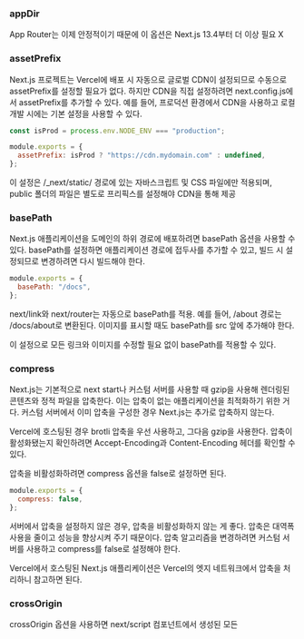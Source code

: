 ### appDir

App Router는 이제 안정적이기 때문에 이 옵션은 Next.js 13.4부터 더 이상 필요 X

### assetPrefix

Next.js 프로젝트는 Vercel에 배포 시 자동으로 글로벌 CDN이 설정되므로 수동으로 assetPrefix를 설정할 필요가 없다. 하지만 CDN을 직접 설정하려면 next.config.js에서 assetPrefix를 추가할 수 있다. 예를 들어, 프로덕션 환경에서 CDN을 사용하고 로컬 개발 시에는 기본 설정을 사용할 수 있다.

```js
const isProd = process.env.NODE_ENV === "production";

module.exports = {
  assetPrefix: isProd ? "https://cdn.mydomain.com" : undefined,
};
```

이 설정은 /\_next/static/ 경로에 있는 자바스크립트 및 CSS 파일에만 적용되며, public 폴더의 파일은 별도로 프리픽스를 설정해야 CDN을 통해 제공

### basePath

Next.js 애플리케이션을 도메인의 하위 경로에 배포하려면 basePath 옵션을 사용할 수 있다. basePath를 설정하면 애플리케이션 경로에 접두사를 추가할 수 있고, 빌드 시 설정되므로 변경하려면 다시 빌드해야 한다.

```js
module.exports = {
  basePath: "/docs",
};
```

next/link와 next/router는 자동으로 basePath를 적용. 예를 들어, /about 경로는 /docs/about로 변환된다. 이미지를 표시할 때도 basePath를 src 앞에 추가해야 한다.

이 설정으로 모든 링크와 이미지를 수정할 필요 없이 basePath를 적용할 수 있다.

### compress

Next.js는 기본적으로 next start나 커스텀 서버를 사용할 때 gzip을 사용해 렌더링된 콘텐츠와 정적 파일을 압축한다. 이는 압축이 없는 애플리케이션을 최적화하기 위한 거다. 커스텀 서버에서 이미 압축을 구성한 경우 Next.js는 추가로 압축하지 않는다.

Vercel에 호스팅된 경우 brotli 압축을 우선 사용하고, 그다음 gzip을 사용한다. 압축이 활성화됐는지 확인하려면 Accept-Encoding과 Content-Encoding 헤더를 확인할 수 있다.

압축을 비활성화하려면 compress 옵션을 false로 설정하면 된다.

```js
module.exports = {
  compress: false,
};
```

서버에서 압축을 설정하지 않은 경우, 압축을 비활성화하지 않는 게 좋다. 압축은 대역폭 사용을 줄이고 성능을 향상시켜 주기 때문이다. 압축 알고리즘을 변경하려면 커스텀 서버를 사용하고 compress를 false로 설정해야 한다.

Vercel에서 호스팅된 Next.js 애플리케이션은 Vercel의 엣지 네트워크에서 압축을 처리하니 참고하면 된다.

### crossOrigin

crossOrigin 옵션을 사용하면 next/script 컴포넌트에서 생성된 모든 <script> 태그에 crossOrigin 속성을 추가해 크로스 오리진 요청을 어떻게 처리할지 정의할 수 있다.

```js
module.exports = {
  crossOrigin: "anonymous",
};
```

옵션으로는 두 가지가 있다:

- 'anonymous': crossOrigin="anonymous" 속성을 추가
- 'use-credentials': crossOrigin="use-credentials" 속성을 추가

### devIndicators

CSS Chunking은 웹 애플리케이션에서 CSS 파일을 청크로 나누어 필요한 CSS만 로드함으로써 성능을 향상시키는 전략이다. next.config.js 파일의 experimental.cssChunking 옵션을 사용해 이 동작을 제어할 수 있다.

```js
/** @type {import('next').NextConfig} */
const nextConfig = {
  experimental: {
    cssChunking: "loose", // 기본값
  },
};

module.exports = nextConfig;
```

옵션은 다음 두 가지가 있다:

- 'loose' (기본값): Next.js가 CSS 파일을 병합하여 청크와 요청 수를 줄인다.
- 'strict': CSS 파일을 로드한 순서대로 정확히 로드하여 더 많은 청크와 요청이 발생할 수 있다.

> 예상치 못한 CSS 동작이 발생하는 경우, 'strict'를 사용하는 것이 좋으며, 대부분의 경우 'loose'가 성능 개선에 유리

### headers

Next.js의 next.config.js 파일에서 headers를 사용해 요청에 응답할 때 추가하거나 변경할 HTTP 헤더를 정의할 수 있다. 이때 사용되는 주요 옵션과 예제는 다음과 같다:

1. 기본적인 헤더 설정
   특정 경로에 대해 사용자 지정 HTTP 헤더를 설정.

```js
module.exports = {
  async headers() {
    return [
      {
        source: "/about",
        headers: [
          { key: "x-custom-header", value: "my custom header value" },
          {
            key: "x-another-custom-header",
            value: "my other custom header value",
          },
        ],
      },
    ];
  },
};
```

2. 경로 매칭 및 덮어쓰기
   두 개의 헤더가 동일한 경로와 일치할 경우, 마지막 헤더 값이 덮어씌워짐

```js
module.exports = {
  async headers() {
    return [
      {
        source: "/:path*",
        headers: [{ key: "x-hello", value: "there" }],
      },
      {
        source: "/hello",
        headers: [{ key: "x-hello", value: "world" }],
      },
    ];
  },
};
```

3. 와일드카드 경로 매칭
   경로 패턴에 와일드카드를 사용하여 동적 경로에 맞는 헤더를 설정

```js
module.exports = {
  async headers() {
    return [
      {
        source: "/blog/:slug*",
        headers: [{ key: "x-slug", value: ":slug*" }],
      },
    ];
  },
};
```

4. 정규식 경로 매칭
   정규식을 사용하여 특정 패턴의 경로와 일치하는 경우에 헤더를 설정

```js
module.exports = {
  async headers() {
    return [
      {
        source: "/blog/:post(\\d{1,})",
        headers: [{ key: "x-post", value: ":post" }],
      },
    ];
  },
};
```

5. has 및 missing을 사용한 헤더, 쿠키, 쿼리 값 매칭
   헤더, 쿠키 또는 쿼리가 있는 경우(has), 또는 없는 경우(missing)에 헤더를 적용

```js
module.exports = {
  async headers() {
    return [
      {
        source: "/:path*",
        has: [{ type: "header", key: "x-add-header" }],
        headers: [{ key: "x-another-header", value: "hello" }],
      },
      {
        source: "/:path*",
        missing: [{ type: "header", key: "x-no-header" }],
        headers: [{ key: "x-another-header", value: "hello" }],
      },
    ];
  },
};
```

6. CORS 설정
   특정 경로에 대해 CORS 설정을 적용

```js
module.exports = {
  async headers() {
    return [
      {
        source: "/api/:path*",
        headers: [
          { key: "Access-Control-Allow-Origin", value: "*" },
          {
            key: "Access-Control-Allow-Methods",
            value: "GET, POST, PUT, DELETE, OPTIONS",
          },
          {
            key: "Access-Control-Allow-Headers",
            value: "Content-Type, Authorization",
          },
        ],
      },
    ];
  },
};
```

7. 보안 관련 헤더
   Strict-Transport-Security, X-Content-Type-Options, Permissions-Policy 등의 보안 헤더를 설정

```js
module.exports = {
  async headers() {
    return [
      {
        source: "/:path*",
        headers: [
          {
            key: "Strict-Transport-Security",
            value: "max-age=63072000; includeSubDomains; preload",
          },
          { key: "X-Content-Type-Options", value: "nosniff" },
          {
            key: "Permissions-Policy",
            value: "camera=(), microphone=(), geolocation=()",
          },
        ],
      },
    ];
  },
};
```

### images

Next.js에서 내장 이미지 최적화 API 대신 클라우드 공급자(Akamai, AWS CloudFront, Cloudinary, Cloudflare, Contentful, Fastly)를 사용해 이미지를 최적화하려면 next.config.js에서 images 옵션을 설정하고 사용자 정의 이미지 로더를 만들어야 한다. 예시처럼 이미지 로더를 커스터마이징하면, 이미지 최적화를 외부 서비스로 넘길 수 있다.

next.config.js에서 loader 옵션과 loaderFile을 설정:

```javascript
module.exports = {
  images: {
    loader: "custom", // 커스텀 로더 사용
    loaderFile: "./my/image/loader.js", // 로더 파일 경로
  },
};
```

커스텀 이미지 로더 파일(my/image/loader.js)을 생성하여 클라우드 공급자의 이미지 최적화 서비스를 사용할 수 있다.

예시

```javascript
"use client";

export default function myImageLoader({ src, width, quality }) {
  // 클라우드 이미지 서비스의 URL을 사용
  return `https://example.com/${src}?w=${width}&q=${quality || 75}`;
}
```

이렇게 하면 next/image를 사용할 때 이미지가 https://example.com/ 경로로 최적화 요청을 보내며, 이 경로는 클라우드에서 이미지를 처리하도록 설정된다. 각 이미지를 불러올 때 src, width, quality 매개변수를 전달하며, 기본 품질은 75로 설정할 수 있다.

또한 각 next/image 인스턴스에 대해 loader prop을 따로 지정하여 이미지 로더를 커스터마이징할 수도 있다.

### outputs

1. 파일 추적(Output File Tracing)
   Next.js는 페이지와 그 페이지가 사용하는 파일들을 자동으로 추적하여, 프로덕션 환경에 필요한 파일들만 선택해 배포에 포함한다. 이렇게 하면 배포 크기를 줄일 수 있고, 필요한 파일만 Docker나 서버에 배포할 수 있다.

기존에는 next start를 위해 모든 node_modules를 설치했어야 했지만, Next.js 12부터는 필요한 파일만 선택해 .next 폴더에 복사할 수 있다.

2. 자동 복사(Automatically Copying Traced Files)
   Next.js는 배포에 필요한 파일을 자동으로 복사하는 standalone 폴더를 생성할 수 있다. 이를 활성화하려면 next.config.js 파일에서 다음과 같이 설정:

```javascript
module.exports = {
  output: "standalone",
};
```

이 설정을 하면 .next/standalone 폴더가 만들어지고, node_modules에서 필요한 파일만 복사된다. 이 폴더를 이용해 배포하면, node_modules를 설치하지 않아도 바로 배포 가능하다.

3. 모노레포(Monorepo)에서 파일 추적 설정
   모노레포 구조에서는 파일 추적 경로를 직접 설정해야 할 수도 있다. 이때 next.config.js에서 outputFileTracingRoot를 설정하여 프로젝트 외부의 파일까지 추적할 수 있다.

```javascript
module.exports = {
  experimental: {
    outputFileTracingRoot: path.join(__dirname, "../../"),
  },
};
```

4. 추가 최적화(Turbotrace)
   종속성 추적이 복잡해질 경우, 속도를 높이기 위해 Rust로 작성된 turbotrace를 사용할 수 있다. 이 기능을 활성화하려면 next.config.js에 추가 설정을 하면 된다.

```javascript
코드 복사
module.exports = {
  experimental: {
    turbotrace: {
      logLevel: 'error', // 로그 레벨을 설정
      memoryLimit: 6000, // 메모리 제한 설정 (단위: MB)
    },
  },
}
```

이 기능을 사용하면 빌드 속도가 빨라질 수 있습니다.

### optimizePackageImports

optimizePackageImports 옵션은 모듈이 많은 패키지를 사용할 때, 성능을 개선하는 기능다. 예를 들어, lodash 같은 라이브러리에는 수백 개의 모듈이 포함되어 있어 이를 전부 로드하면 성능에 영향을 줄 수 있다. 이 옵션을 사용하면 실제로 사용하는 모듈만 로드하여 성능을 최적화할 수 있다.

> **어떻게 동작할까?**
> 패키지를 optimizePackageImports에 추가하면 해당 패키지에서 실제로 사용되는 모듈만 로드된다. 이렇게 하면 불필요한 모듈이 로드되지 않으므로 개발 환경과 프로덕션에서 성능이 향상된다.

예시:

```javascript
module.exports = {
  experimental: {
    optimizePackageImports: ["lodash-es", "date-fns"], // 실제 사용하는 모듈만 로드
  },
};
```

기본 최적화되는 라이브러리
Next.js는 이미 몇몇 주요 라이브러리에 대해 기본적인 최적화를 지원. 그중에는 lucide-react, lodash-es, antd, rxjs 등 자주 사용되는 라이브러리가 포함.

### pageExtenstions

pageExtensions 옵션을 사용하면 Next.js가 페이지로 처리할 파일 확장자를 설정할 수 있다. 기본적으로는 .tsx, .ts, .jsx, .js 확장자를 사용하지만, 이를 수정하여 추가적인 확장자도 허용할 수 있다. 예를 들어, 마크다운 파일(.md, .mdx)을 페이지로 사용할 때 이 설정을 변경하면 된다.

예시:

```javascript
const withMDX = require("@next/mdx")();

/** @type {import('next').NextConfig} */
const nextConfig = {
  pageExtensions: ["js", "jsx", "ts", "tsx", "md", "mdx"], // 허용할 확장자 설정
};

module.exports = withMDX(nextConfig);
```

- withMDX: Next.js에서 마크다운 파일을 처리하기 위해 MDX 플러그인을 사용.

### Partial Prerendering (experimental)

Partial Prerendering은 Next.js의 실험적인 기능으로, 경로의 정적 부분은 사전 렌더링하여 캐시에서 제공하고, 동적 부분은 스트리밍하여 단일 HTTP 요청으로 처리할 수 있게 한다. 이 기능은 특히 애플리케이션의 성능을 개선하고, 서버에서의 부담을 줄이는 데 유용할 수 있다.

활성화 방법
next.config.js에서 ppr 플래그를 사용하여 Partial Prerendering을 활성화

예시:

```javascript
/** @type {import('next').NextConfig} */
const nextConfig = {
  experimental: {
    ppr: "incremental", // 점진적 활성화
  },
};

module.exports = nextConfig;
```

옵션

- incremental: 애플리케이션의 특정 경로와 레이아웃에 대해 Partial Prerendering을 점진적으로 활성. 각 경로에서 experimental_ppr 설정을 사용해 PPR을 명시적으로 선택해야 함.
- true: 모든 경로에 대해 Partial Prerendering을 활성화. 이 옵션을 사용하려면 먼저 incremental을 사용하여 점진적으로 적용한 후, 최종적으로 true로 설정하는 것이 권장.

참고 사항

- 클라이언트 측 탐색: 현재 Partial Prerendering은 클라이언트 측 탐색에는 적용 X
- Node.js 런타임: Partial Prerendering은 Node.js 런타임을 위해 설계되었음. Edge Runtime에서 즉시 정적 셸을 제공할 수 있는 경우에는 사용할 필요가 없음.
- 경로별 선택: incremental을 사용할 때, experimental_ppr 옵션이 없는 경로는 기본적으로 PPR이 비활성화. 이를 활성화하려면 각 경로에 대해 명시적으로 설정.

Partial Prerendering이란?
해당 링크 참조
https://kidongg.github.io/posts/partial-prerendering/

### reactCompiler(experimental)

eactCompiler는 Next.js 15에서 도입된 실험적 기능으로, React 컴포넌트의 렌더링을 자동으로 최적화하여 성능을 향상시킨다. 이 컴파일러는 useMemo, useCallback과 같은 API를 통해 개발자가 수동으로 메모이제이션을 하는 부담을 줄여준다.

사용 방법
Next.js 15로 업그레이드하고, babel-plugin-react-compiler를 설치해야한다.

```bash
npm install babel-plugin-react-compiler
```

next.config.js에 reactCompiler 옵션을 추가하여 활성화

```javascript
/** @type {import('next').NextConfig} */
const nextConfig = {
  experimental: {
    reactCompiler: true,
  },
};

module.exports = nextConfig;
```

옵트인 모드 설정
React Compiler를 "옵트인" 모드로 설정하여, 컴파일러의 동작을 세밀하게 제어할 수 있다. 예를 들어, compilationMode를 annotation으로 설정할 수 있다.

```javascript
const nextConfig = {
  experimental: {
    reactCompiler: {
      compilationMode: "annotation", // 옵트인 모드 활성화
    },
  },
};

module.exports = nextConfig;
```

> 참고 사항
> Babel 플러그인을 통해 React Compiler가 활성화됩니다. 현재는 Next.js의 기본 Rust 기반 컴파일러 대신 Babel을 사용해야 하므로 빌드 시간이 다소 느려질 수 있습니다.
> 향후 업데이트에서 React Compiler를 Next.js의 기본 컴파일러로 지원할 계획입니다.
> 이 기능을 활성화하면 컴포넌트의 렌더링 최적화가 자동으로 이루어지며, 성능 개선을 기대할 수 있습니다. 다만, 실험적인 기능이기 때문에 향후 변경될 수 있음을 유의해야 합니다.

### redirects

Next.js에서 redirects를 사용하면 특정 경로에 대한 요청을 다른 경로로 리디렉션할 수 있다. 리디렉션은 요청 경로와 일치하는 패턴을 기반으로 수행되며, 이를 통해 URL을 변경하거나 페이지 이동을 쉽게 처리할 수 있다.

사용법
next.config.js 파일에서 redirects 키를 사용하여 리디렉션을 설정

예시:

```javascript
module.exports = {
  async redirects() {
    return [
      {
        source: "/about",
        destination: "/",
        permanent: true,
      },
    ];
  },
};
```

**리디렉션 설정**
리디렉션 객체는 다음과 같은 속성을 가짐:

- source: 요청 경로를 정의하는 패턴. 경로에서 :를 사용하여 동적인 부분을 캡처할 수 있다.
- destination: 리디렉션할 대상 경로. source에서 캡처된 값을 destination에서 사용할 수 있.
- permanent: true 또는 false로, 영구 리디렉션(301, 308)인지 일시적 리디렉션(302, 307)인지를 정의다.
  true: 영구 리디렉션 (예: 308 상태 코드 사용)
  false: 일시적 리디렉션 (예: 307 상태 코드 사용)

> 왜 Next.js는 307과 308을 사용하나요? 전통적으로 302는 일시적 리디렉션에, 301은 영구적 리디렉션에 사용되었지만, 많은 브라우저가 리디렉션의 요청 메서드를 원래 메서드와 상관없이 GET으로 변경했습니다. 예를 들어, 브라우저가 POST /v1/users 요청을 하고 상태 코드 302와 함께 위치 /v2/users를 반환하면, 이후 요청은 POST /v2/users 대신 GET /v2/users가 될 수 있습니다. Next.js는 307 일시적 리디렉션과 308 영구적 리디렉션 상태 코드를 사용하여 사용된 요청 메서드를 명시적으로 유지합니다.

> **리디렉션의 동작**
> 리디렉션은 파일 시스템(페이지 및 /public 파일)을 처리하기 전에 적용.
> Pages Router를 사용할 경우, 리디렉션은 클라이언트 측 라우팅(예: Link, router.push)에는 적용되지 않는다.
> 리디렉션 시 쿼리 문자열은 리디렉션 대상에 그대로 전달.

### rewrites

Next.js에서 rewrites를 사용하면 요청 경로를 다른 목적지 경로로 매핑할 수 있다. Rewrites는 사용자가 요청한 URL을 변경하지 않고, 백엔드에서 URL을 매핑하여 다른 경로로 요청을 전달하는 방식다. 이는 Redirects와는 달리 URL이 변경되지 않으며, 사용자에게는 사이트의 위치가 변경되지 않은 것처럼 보이게 한다.

사용법
next.config.js 파일에서 rewrites 키를 사용하여 요청 경로를 재매핑할 수 있다.

예시:

```javascript
module.exports = {
  async rewrites() {
    return [
      {
        source: "/about",
        destination: "/",
      },
    ];
  },
};
```

**동작 방식**

- source: 요청 경로를 정의하는 패턴. 사용자가 요청하는 경로.
- destination: 요청을 리디렉션할 경로. 실제로 처리되는 경로.

**클라이언트 측 라우팅에서의 동작**
Link 컴포넌트를 사용한 클라이언트 측 라우팅에도 적용

```jsx
<Link href="/about">Go to About Page</Link>
```

위의 링크를 클릭하면 /about로 요청이 가고, 실제로는 / 경로로 매핑.
**rewrites와 라우팅 순서**

1. headers: 먼저 헤더가 확인되고 적용.
2. redirects: 리디렉션이 확인되고 적용.
3. beforeFiles rewrites: 파일 시스템에서 파일을 제공하기 전에 재작성된 경로가 확인되고 적용.
4. 정적 파일 제공: public 디렉토리의 정적 파일과 \_next/static 파일이 제공.
5. afterFiles rewrites: 파일 시스템에서 동적 페이지 또는 정적 파일을 제공한 후, 재작성된 경로가 적용.
6. fallback rewrites: 404 페이지 렌더링 전에 마지막으로 적용. 이 단계는 동적 경로를 처리하며, getStaticPaths에서 fallback: true 또는 fallback: 'blocking'을 사용하는 경우에는 실행되지 않는다.

### serverActions

Next.js에서 Server Actions는 서버 측에서 데이터를 처리하는 기능으로, 클라이언트에서 서버로 데이터를 전송하고 서버에서 이를 처리하는 로직을 구현할 수 있게 해준다. 이를 통해 더 안전하게 API와 서버 처리를 관리할 수 있다.

**Server Actions 설정 옵션**
allowedOrigins:
이 옵션은 Server Actions가 호출할 수 있는 안전한 출처(도메인)의 목록을 정의한다. 기본적으로 Server Action 요청의 출처와 호스트 도메인을 비교하여 일치하는지 확인하며, 이를 통해 CSRF 공격을 방지한다.제공되지 않으면 동일한 출처만 허용된다.
예시:

```javascript
/** @type {import('next').NextConfig} */
module.exports = {
  experimental: {
    serverActions: {
      allowedOrigins: ["my-proxy.com", "*.my-proxy.com"],
    },
  },
};
```

bodySizeLimit:
기본적으로 Server Action으로 전송되는 요청 본문의 최대 크기는 1MB이다. 이는 과도한 서버 리소스 소비를 방지하고, 잠재적인 DDoS 공격을 예방하기 위한 설정이다.
serverActions.bodySizeLimit 옵션을 사용하여 이 한도를 변경할 수 있다. 값은 바이트 수 또는 1000, '500kb', '3mb'와 같은 문자열 형식으로 설정할 수 있다.
예시:

```javascript
/** @type {import('next').NextConfig} */
module.exports = {
  experimental: {
    serverActions: {
      bodySizeLimit: "2mb",
    },
  },
};
```

Server Actions 활성화:

Next.js 14에서 Server Actions는 기본적으로 활성화되어 있지만, 이전 버전의 Next.js에서는 이를 활성화하려면 experimental.serverActions를 true로 설정해야 한다.
예시:

```javascript
/** @type {import('next').NextConfig} */
const config = {
  experimental: {
    serverActions: true,
  },
};

module.exports = config;
```

**사용 예시**
Server Actions를 사용하면 클라이언트에서 서버로 데이터를 보내고 처리할 수 있는 기능을 간단하게 구현할 수 있다. 예를 들어, 데이터베이스에 저장하거나 외부 API와 통신하는 작업을 서버 측에서 처리할 수 있다.

참고
[nextjs 한글 문서](https://nextjs-ko.org/)
